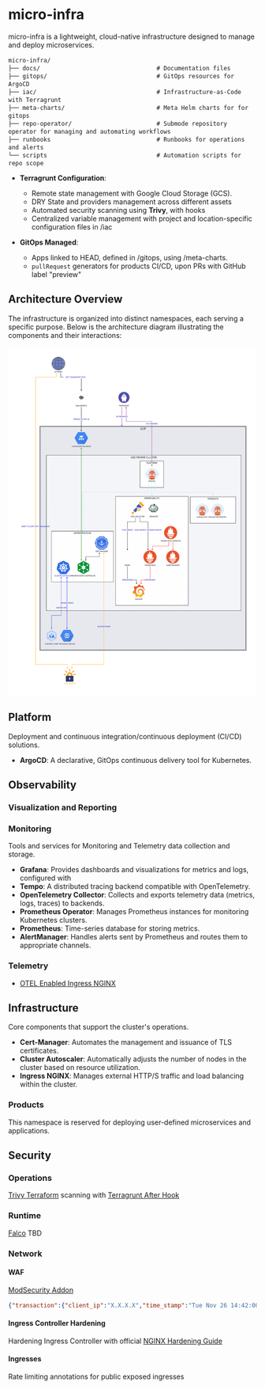 # micro-infra

micro-infra is a lightweight, cloud-native infrastructure designed to manage and deploy microservices.

```shell
micro-infra/
├── docs/                                 # Documentation files
├── gitops/                               # GitOps resources for ArgoCD
├── iac/                                  # Infrastructure-as-Code with Terragrunt
├── meta-charts/                          # Meta Helm charts for for gitops
├── repo-operator/                        # Submode repository operator for managing and automating workflows
├── runbooks                              # Runbooks for operations and alerts
└── scripts                               # Automation scripts for repo scope
```

- **Terragrunt Configuration**:

   - Remote state management with Google Cloud Storage (GCS).
   - DRY State and providers management across different assets
   - Automated security scanning using **Trivy**, with hooks
   - Centralized variable management with project and location-specific configuration files in /iac

- **GitOps Managed**:

   - Apps linked to HEAD, defined in /gitops, using /meta-charts.
   - `pullRequest` generators for products CI/CD, upon PRs with GitHub label "preview"

## Architecture Overview

The infrastructure is organized into distinct namespaces, each serving a specific purpose.
Below is the architecture diagram illustrating the components and their interactions:

![Micro-Infra Architecture](./docs/arch.svg)

## Platform

Deployment and continuous integration/continuous deployment (CI/CD) solutions.

- **ArgoCD**: A declarative, GitOps continuous delivery tool for Kubernetes.

## Observability

### Visualization and Reporting
### Monitoring
Tools and services for Monitoring and Telemetry data collection and storage.

- **Grafana**: Provides dashboards and visualizations for metrics and logs, configured with
- **Tempo**: A distributed tracing backend compatible with OpenTelemetry.
- **OpenTelemetry Collector**: Collects and exports telemetry data (metrics, logs, traces) to backends.
- **Prometheus Operator**: Manages Prometheus instances for monitoring Kubernetes clusters.
- **Prometheus**: Time-series database for storing metrics.
- **AlertManager**: Handles alerts sent by Prometheus and routes them to appropriate channels.

### Telemetry

- [OTEL Enabled Ingress NGINX](https://kubernetes.github.io/ingress-nginx/user-guide/third-party-addons/opentelemetry/)

## Infrastructure

Core components that support the cluster's operations.

- **Cert-Manager**: Automates the management and issuance of TLS certificates.
- **Cluster Autoscaler**: Automatically adjusts the number of nodes in the cluster based on resource utilization.
- **Ingress NGINX**: Manages external HTTP/S traffic and load balancing within the cluster.


### Products

This namespace is reserved for deploying user-defined microservices and applications.

## Security

### Operations

[Trivy Terraform](https://trivy.dev/v0.57/tutorials/misconfiguration/terraform/) scanning with [Terragrunt After Hook](https://github.com/ioaiaaii/micro-infra/blob/main/iac/gcp/terragrunt.hcl)

### Runtime

[Falco](https://falco.org/) TBD

### Network

#### WAF

[ModSecurity Addon](https://kubernetes.github.io/ingress-nginx/user-guide/third-party-addons/modsecurity/#modsecurity-web-application-firewall)

```json
{"transaction":{"client_ip":"X.X.X.X","time_stamp":"Tue Nov 26 14:42:00 2024","server_id":"XXXX","client_port":34769,"host_ip":"X.X.X.X","host_port":80,"unique_id":"XXX.XXX","request":{"method":"GET","http_version":1.1,"uri":"/geoserver/web/","headers":{"Host":"X.X.X.X","User-Agent":"Mozilla/5.0 (Windows NT 10.0; Win64; x64) AppleWebKit/537.36 (KHTML, like Gecko) Chrome/119.0.0.0 Safari/537.36","Accept":"*/*","Accept-Encoding":"gzip"}},"response":{"body":"<html>\r\n<head><title>404 Not Found</title></head>\r\n<body>\r\n<center><h1>404 Not Found</h1></center>\r\n<hr><center>nginx</center>\r\n</body>\r\n</html>\r\n<!-- a padding to disable MSIE and Chrome friendly error page -->\r\n<!-- a padding to disable MSIE and Chrome friendly error page -->\r\n<!-- a padding to disable MSIE and Chrome friendly error page -->\r\n<!-- a padding to disable MSIE and Chrome friendly error page -->\r\n<!-- a padding to disable MSIE and Chrome friendly error page -->\r\n<!-- a padding to disable MSIE and Chrome friendly error page -->\r\n","http_code":404,"headers":{"Server":"","Server":"","Date":"Tue, 26 Nov 2024 14:42:00 GMT","Content-Length":"548","Content-Type":"text/html","Connection":"keep-alive"}},"producer":{"modsecurity":"ModSecurity v3.0.12 (Linux)","connector":"ModSecurity-nginx v1.0.3","secrules_engine":"Enabled","components":["OWASP_CRS/4.4.0\""]},"messages":[{"message":"Host header is a numeric IP address","details":{"match":"Matched \"Operator `Rx' with parameter `(?:^([\\d.]+|\\[[\\da-f:]+\\]|[\\da-f:]+)(:[\\d]+)?$)' against variable `REQUEST_HEADERS:Host' (Value: `X.X.X.X' )","reference":"o0,13o0,13v35,13","ruleId":"920350","file":"/etc/nginx/owasp-modsecurity-crs/rules/REQUEST-920-PROTOCOL-ENFORCEMENT.conf","lineNumber":"772","data":"X.X.X.X","severity":"4","ver":"OWASP_CRS/4.4.0","rev":"","tags":["application-multi","language-multi","platform-multi","attack-protocol","paranoia-level/1","OWASP_CRS","capec/1000/210/272","PCI/6.5.10"],"maturity":"0","accuracy":"0"}}]}}
```

#### Ingress Controller Hardening

Hardening Ingress Controller with official [NGINX Hardening Guide](https://kubernetes.github.io/ingress-nginx/deploy/hardening-guide/#hardening-guide)

#### Ingresses

Rate limiting annotations for public exposed ingresses
